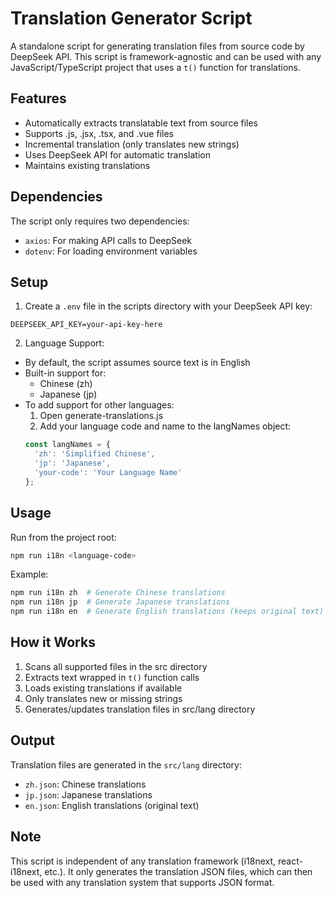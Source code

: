 # Translation Generator Script

A standalone script for generating translation files from source code by DeepSeek API. This script is framework-agnostic and can be used with any JavaScript/TypeScript project that uses a `t()` function for translations.

## Features

- Automatically extracts translatable text from source files
- Supports .js, .jsx, .tsx, and .vue files
- Incremental translation (only translates new strings)
- Uses DeepSeek API for automatic translation
- Maintains existing translations

## Dependencies

The script only requires two dependencies:
- `axios`: For making API calls to DeepSeek
- `dotenv`: For loading environment variables

## Setup

1. Create a `.env` file in the scripts directory with your DeepSeek API key:
```
DEEPSEEK_API_KEY=your-api-key-here
```

2. Language Support:
- By default, the script assumes source text is in English
- Built-in support for:
  * Chinese (zh)
  * Japanese (jp)
- To add support for other languages:
  1. Open generate-translations.js
  2. Add your language code and name to the langNames object:
  ```javascript
  const langNames = {
    'zh': 'Simplified Chinese',
    'jp': 'Japanese',
    'your-code': 'Your Language Name'
  };
  ```

## Usage

Run from the project root:
```bash
npm run i18n <language-code>
```

Example:
```bash
npm run i18n zh  # Generate Chinese translations
npm run i18n jp  # Generate Japanese translations
npm run i18n en  # Generate English translations (keeps original text)
```

## How it Works

1. Scans all supported files in the src directory
2. Extracts text wrapped in `t()` function calls
3. Loads existing translations if available
4. Only translates new or missing strings
5. Generates/updates translation files in src/lang directory

## Output

Translation files are generated in the `src/lang` directory:
- `zh.json`: Chinese translations
- `jp.json`: Japanese translations
- `en.json`: English translations (original text)

## Note

This script is independent of any translation framework (i18next, react-i18next, etc.). It only generates the translation JSON files, which can then be used with any translation system that supports JSON format.
